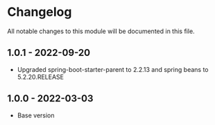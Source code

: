 # Changelog
All notable changes to this module will be documented in this file.

## 1.0.1 - 2022-09-20

- Upgraded spring-boot-starter-parent to 2.2.13 and spring beans to 5.2.20.RELEASE

## 1.0.0 - 2022-03-03

- Base version